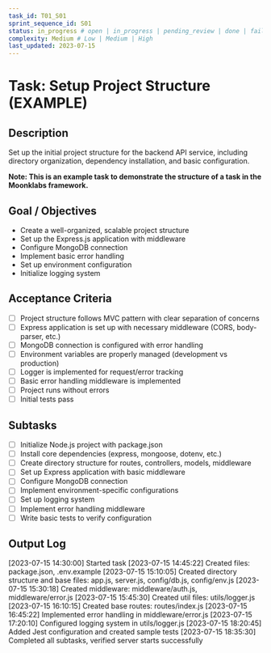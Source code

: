 ```yaml
---
task_id: T01_S01
sprint_sequence_id: S01
status: in_progress # open | in_progress | pending_review | done | failed | blocked
complexity: Medium # Low | Medium | High
last_updated: 2023-07-15
---
```


# Task: Setup Project Structure (EXAMPLE)

## Description

Set up the initial project structure for the backend API service, including directory organization, dependency installation, and basic configuration.

**Note: This is an example task to demonstrate the structure of a task in the Moonklabs framework.**

## Goal / Objectives

- Create a well-organized, scalable project structure
- Set up the Express.js application with middleware
- Configure MongoDB connection
- Implement basic error handling
- Set up environment configuration
- Initialize logging system

## Acceptance Criteria

- [ ] Project structure follows MVC pattern with clear separation of concerns
- [ ] Express application is set up with necessary middleware (CORS, body-parser, etc.)
- [ ] MongoDB connection is configured with error handling
- [ ] Environment variables are properly managed (development vs production)
- [ ] Logger is implemented for request/error tracking
- [ ] Basic error handling middleware is implemented
- [ ] Project runs without errors
- [ ] Initial tests pass

## Subtasks

- [ ] Initialize Node.js project with package.json
- [ ] Install core dependencies (express, mongoose, dotenv, etc.)
- [ ] Create directory structure for routes, controllers, models, middleware
- [ ] Set up Express application with basic middleware
- [ ] Configure MongoDB connection
- [ ] Implement environment-specific configurations
- [ ] Set up logging system
- [ ] Implement error handling middleware
- [ ] Write basic tests to verify configuration

## Output Log

[2023-07-15 14:30:00] Started task
[2023-07-15 14:45:22] Created files: package.json, .env.example
[2023-07-15 15:10:05] Created directory structure and base files: app.js, server.js, config/db.js, config/env.js
[2023-07-15 15:30:18] Created middleware: middleware/auth.js, middleware/error.js
[2023-07-15 15:45:30] Created util files: utils/logger.js
[2023-07-15 16:10:15] Created base routes: routes/index.js
[2023-07-15 16:45:22] Implemented error handling in middleware/error.js
[2023-07-15 17:20:10] Configured logging system in utils/logger.js
[2023-07-15 18:20:45] Added Jest configuration and created sample tests
[2023-07-15 18:35:30] Completed all subtasks, verified server starts successfully
